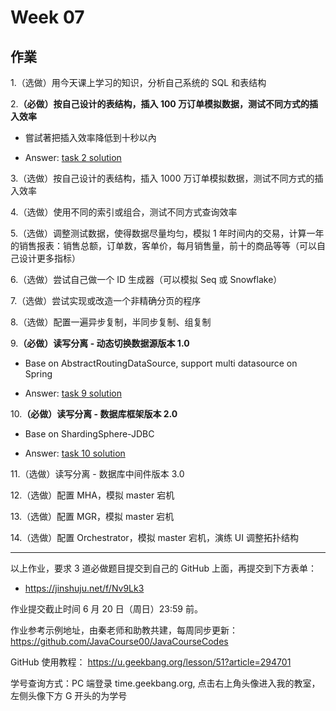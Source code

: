 # Week 07
## 作業

1.（选做）用今天课上学习的知识，分析自己系统的 SQL 和表结构

2.**（必做）按自己设计的表结构，插入 100 万订单模拟数据，测试不同方式的插入效率**
  - 嘗試著把插入效率降低到十秒以內
    
  - Answer: [task 2 solution]()

3.（选做）按自己设计的表结构，插入 1000 万订单模拟数据，测试不同方式的插入效率

4.（选做）使用不同的索引或组合，测试不同方式查询效率

5.（选做）调整测试数据，使得数据尽量均匀，模拟 1 年时间内的交易，计算一年的销售报表：销售总额，订单数，客单价，每月销售量，前十的商品等等（可以自己设计更多指标）

6.（选做）尝试自己做一个 ID 生成器（可以模拟 Seq 或 Snowflake）

7.（选做）尝试实现或改造一个非精确分页的程序

8.（选做）配置一遍异步复制，半同步复制、组复制

9.**（必做）读写分离 - 动态切换数据源版本 1.0**
  - Base on AbstractRoutingDataSource, support multi datasource on Spring

  - Answer: [task 9 solution]()

10.**（必做）读写分离 - 数据库框架版本 2.0**
  - Base on ShardingSphere-JDBC
    
  - Answer: [task 10 solution]()

11.（选做）读写分离 - 数据库中间件版本 3.0

12.（选做）配置 MHA，模拟 master 宕机

13.（选做）配置 MGR，模拟 master 宕机

14.（选做）配置 Orchestrator，模拟 master 宕机，演练 UI 调整拓扑结构

---

以上作业，要求 3 道必做题目提交到自己的 GitHub 上面，再提交到下方表单：

- https://jinshuju.net/f/Nv9Lk3

作业提交截止时间 6 月 20 日（周日）23:59 前。

作业参考示例地址，由秦老师和助教共建，每周同步更新： https://github.com/JavaCourse00/JavaCourseCodes

GitHub 使用教程： https://u.geekbang.org/lesson/51?article=294701

学号查询方式：PC 端登录 time.geekbang.org, 点击右上角头像进入我的教室，左侧头像下方 G 开头的为学号
